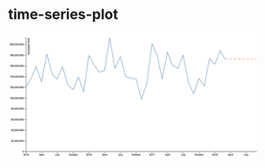 # time-series-plot
![Time series plt](https://github.com/sbiswaszendesk/time-series-plot/blob/main/plot.png)